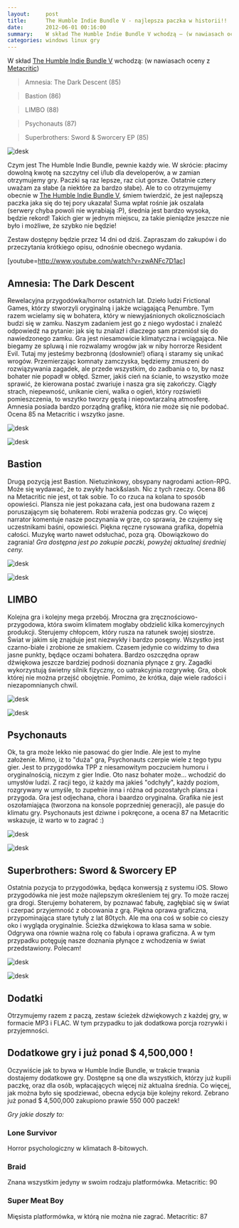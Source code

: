 ```yaml
---
layout:     post
title:      The Humble Indie Bundle V - najlepsza paczka w historii!!
date:       2012-06-01 00:16:00
summary:    W skład The Humble Indie Bundle V wchodzą — (w nawiasach oceny z Metacritic)Amnesia —  The Dark Descent (85)Bastion (86)LIMBO (88)Psychonauts (87)Superbrothers —  Sword & Sworcery EP (85)Czym jest The Humble Indie Bundle, pewnie każdy wie. W skrócie —  płacimy dowolną kwotę na szczytny cel i/lub dla develop...
categories: windows linux gry
---
```




W skład [The Humble Indie Bundle V](http://www.humblebundle.com/) wchodzą:
(w nawiasach oceny z [Metacritic](http://www.metacritic.com/))
<blockquote>
<p>Amnesia: The Dark Descent (85)</p>
</blockquote>
<blockquote>
<p>Bastion (86)</p>
</blockquote>
<blockquote>
<p>LIMBO (88)</p>
</blockquote>
<blockquote>
<p>Psychonauts (87)</p>
</blockquote>
<blockquote>
<p>Superbrothers: Sword & Sworcery EP (85)</p>
</blockquote>



![desk](https://raw.githubusercontent.com/djfoxer/djfoxer.github.io/master/_img/2012-6-1-_132_/g_-_608x405_-_-_33595x20120531225115_0.png)



Czym jest The Humble Indie Bundle, pewnie każdy wie. W skrócie: płacimy dowolną kwotę na szczytny cel i/lub dla developerów, a w zamian otrzymujemy gry. Paczki są raz lepsze, raz ciut gorsze. Ostatnie cztery uważam za słabe (a niektóre za bardzo słabe). Ale to co otrzymujemy obecnie w [The Humble Indie Bundle V](http://www.humblebundle.com/), śmiem twierdzić, że jest najlepszą paczka jaka się do tej pory ukazała! Suma wpłat rośnie jak oszalała (serwery chyba powoli nie wyrabiają :P), średnia jest bardzo wysoka, będzie rekord! Takich gier w jednym miejscu, za takie pieniądze jeszcze nie było i możliwe, że szybko nie będzie!


Zestaw dostępny będzie przez 14 dni od dziś. Zapraszam do zakupów i do przeczytania krótkiego opisu, odnośnie obecnego wydania.

[youtube=http://www.youtube.com/watch?v=zwANFc7D1ac]



## Amnesia: The Dark Descent



Rewelacyjna przygodówka/horror ostatnich lat. Dzieło ludzi Frictional Games, którzy stworzyli  oryginalną i jakże wciągającą Penumbre. Tym razem wcielamy się w bohatera, który w niewyjaśnionych okolicznościach budzi się w zamku. Naszym zadaniem jest go z niego wydostać i znaleźć odpowiedź na pytanie: jak się tu znalazł i dlaczego sam przeniósł się do nawiedzonego zamku. Gra jest niesamowicie klimatyczna i wciągająca. Nie biegamy ze spluwą i nie rozwalamy wrogów jak w niby horrorze Resident Evil. Tutaj my jesteśmy bezbronną (dosłownie!) ofiarą i staramy się unikać wrogów. Przemierzając komnaty zamczyska, będziemy zmuszeni do rozwiązywania zagadek, ale przede wszystkim, do zadbania o to, by nasz bohater nie popadł w obłęd. Szmer, jakiś cień na ścianie, to wszystko może sprawić, że kierowana postać zwariuje i nasza gra się zakończy. Ciągły strach, niepewność, unikanie cieni, walka o ogień, który rozświetli pomieszczenia, to wszytko tworzy gęstą i niepowtarzalną atmosferę. Amnesia posiada bardzo porządną grafikę, która nie może się nie podobać. Ocena 85 na Metacritic i wszytko jasne.



![desk](https://raw.githubusercontent.com/djfoxer/djfoxer.github.io/master/_img/2012-6-1-_132_/g_-_608x405_-_-_33595x20120531230811_0.jpg)




![desk](https://raw.githubusercontent.com/djfoxer/djfoxer.github.io/master/_img/2012-6-1-_132_/g_-_608x405_-_-_33595x20120531230816_0.jpg)





## Bastion

 

Drugą pozycją jest Bastion. Nietuzinkowy, obsypany nagrodami action-RPG. Może się wydawać, że to zwykły hack&slash. Nic z tych rzeczy. Ocena 86 na Metacritic nie jest, ot tak sobie. To co rzuca na kolana to sposób opowieści. Plansza nie jest pokazana cała, jest ona budowana razem z poruszającym się bohaterem. Robi wrażenia podczas gry. Co więcej narrator komentuje nasze poczynania w grze, co sprawia, że czujemy się uczestnikami baśni, opowieści. Piękna ręczne rysowana grafika, dopełnia całości. Muzykę warto nawet odsłuchać, poza grą. Obowiązkowo do zagrania!
 *Gra dostępna jest po zakupie paczki, powyżej aktualnej średniej ceny.* 



![desk](https://raw.githubusercontent.com/djfoxer/djfoxer.github.io/master/_img/2012-6-1-_132_/g_-_608x405_-_-_33595x20120531232847_0.jpg)




![desk](https://raw.githubusercontent.com/djfoxer/djfoxer.github.io/master/_img/2012-6-1-_132_/g_-_608x405_-_-_33595x20120531232853_0.jpg)






## LIMBO

 

Kolejna gra i kolejny mega przebój. Mroczna gra zręcznościowo-przygodowa, która swoim klimatem mogłaby obdzielić kilka komercyjnych produkcji. Sterujemy chłopcem, który rusza na ratunek swojej siostrze. Świat w jakim się znajduje jest niezwykły i bardzo posępny. Wszystko jest czarno-białe i zrobione ze smakiem. Czasem jedynie co widzimy to dwa jasne punkty, będące oczami bohatera.  Bardzo oszczędna opraw dźwiękowa jeszcze bardziej podnośi doznania płynące z gry. Zagadki wykorzystują świetny silnik fizyczny, co uatrakcyjnia rozgrywkę. Gra, obok której nie można przejść obojętnie. Pomimo, że krótka, daje wiele radości i niezapomnianych chwil.




![desk](https://raw.githubusercontent.com/djfoxer/djfoxer.github.io/master/_img/2012-6-1-_132_/g_-_608x405_-_-_33595x20120531234111_0.jpg)




![desk](https://raw.githubusercontent.com/djfoxer/djfoxer.github.io/master/_img/2012-6-1-_132_/g_-_608x405_-_-_33595x20120531234115_0.jpg)






## Psychonauts

 

Ok, ta gra może lekko nie pasować do gier Indie. Ale jest to mylne założenie. Mimo, iż to "duża" gra, Psychonauts czerpie wiele z tego typu gier. Jest to przygodówka TPP z niesamowitym poczuciem humoru i oryginalnością, niczym z gier Indie. Oto nasz bohater może... wchodzić do umysłów ludzi. Z racji tego, iż każdy ma jakieś "odchyły", każdy poziom, rozgrywany w umyśle, to zupełnie inna i różna od pozostałych plansza i przygoda. Gra jest odjechana, chora i baardzo oryginalna. Grafika nie jest oszołamiająca (tworzona na konsole poprzedniej generacji), ale pasuje do klimatu gry. Psychonauts jest dziwne i pokręcone, a ocena 87 na Metacritic wskazuje, iż warto w to zagrać :)



![desk](https://raw.githubusercontent.com/djfoxer/djfoxer.github.io/master/_img/2012-6-1-_132_/g_-_608x405_-_-_33595x20120531235308_0.jpg)




![desk](https://raw.githubusercontent.com/djfoxer/djfoxer.github.io/master/_img/2012-6-1-_132_/g_-_608x405_-_-_33595x20120531235312_0.jpg)





## Superbrothers: Sword & Sworcery EP



Ostatnia pozycja to przygodówka, będąca konwersją z systemu iOS. Słowo przygodówka nie jest może najlepszym określeniem tej gry. To może raczej gra drogi. Sterujemy bohaterem, by poznawać fabułę, zagłębiać się w świat i czerpać przyjemność z obcowania z grą. Piękna oprawa graficzna, przypominająca stare tytuły z lat 80tych. Ale ma ona coś w sobie co cieszy oko i wygląda oryginalnie. Ścieżka dźwiękowa to klasa sama w sobie. Odgrywa ona równie ważna rolę co fabuła i oprawa graficzna. A w tym przypadku potęguję nasze doznania płynące z wchodzenia w świat przedstawiony. Polecam!




![desk](https://raw.githubusercontent.com/djfoxer/djfoxer.github.io/master/_img/2012-6-1-_132_/g_-_608x405_-_-_33595x20120601000359_0.jpg)




![desk](https://raw.githubusercontent.com/djfoxer/djfoxer.github.io/master/_img/2012-6-1-_132_/g_-_608x405_-_-_33595x20120601000404_0.jpg)





## Dodatki

 

Otrzymujemy razem z paczą, zestaw ścieżek dźwiękowych z każdej gry, w formacie MP3 i FLAC. W tym przypadku to jak dodatkowa porcja rozrywki i przyjemności. 




## Dodatkowe gry i już ponad $ 4,500,000 !


Oczywiście jak to bywa w Humble Indie Bundle, w trakcie trwania dostajemy dodatkowe gry. Dostępne są one dla wszystkich, którzy już kupili paczkę, oraz dla osób, wpłacających więcej niż aktualna średnia. Co więcej, jak można było się spodziewać, obecna edycja bije kolejny rekord. Zebrano już ponad  $ 4,500,000 zakupiono prawie 550 000 paczek!

 *Gry jakie doszły to:* 



### Lone Survivor


Horror psychologiczny w klimatach 8-bitowych. 



### Braid


Znana wszystkim jedyny w swoim rodzaju platformówka. Metacritic: 90



### Super Meat Boy


Mięsista platformówka, w którą nie można nie zagrać. Metacritic: 87

